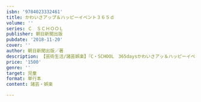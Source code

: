 ```yaml
---
isbn: '9784023332461'
title: かわいさアップ＆ハッピーイベント３６５ｄ
volume: ''
series: Ｃ　ＳＣＨＯＯＬ
publisher: 朝日新聞出版
pubdate: '2018-11-20'
cover: ''
author: 朝日新聞出版／著
description: 【芸術生活/諸芸娯楽】『C・SCHOOL　365daysかわいさアッ＆ハッピーイベントBOOK』の図書館用上製本。
price: '1500'
genre: ''
target: 児童
format: 単行本
content: 諸芸・娯楽

---
```

